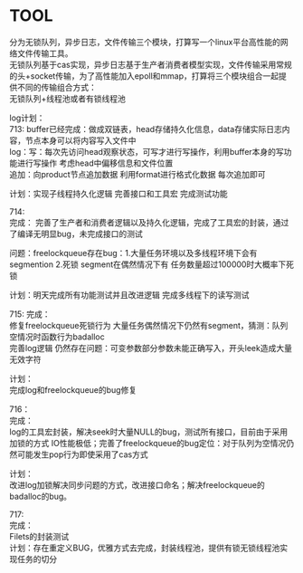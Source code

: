 # TOOL    
分为无锁队列，异步日志，文件传输三个模块，打算写一个linux平台高性能的网络文件传输工具。  
无锁队列基于cas实现，异步日志基于生产者消费者模型实现，文件传输采用常规的头+socket传输，为了高性能加入epoll和mmap，打算将三个模块组合一起提供不同的传输组合方式：  
无锁队列+线程池或者有锁线程池

log计划：  
713:
buffer已经完成：做成双链表，head存储持久化信息，data存储实际日志内容，节点本身可以将内容写入文件中  
log：写：每次先访问head观察状态，可写才进行写操作，利用buffer本身的写功能进行写操作 考虑head中偏移信息和文件位置  
追加：向product节点追加数据 利用format进行格式化数据 每次追加即可  

计划：实现子线程持久化逻辑 完善接口和工具宏 完成测试功能


714:  
完成：
完善了生产者和消费者逻辑以及持久化逻辑，完成了工具宏的封装，通过了编译无明显bug，未完成接口的测试   
  
问题：freelockqueue存在bug：1.大量任务环境以及多线程环境下会有segmention 2.死锁  segment在偶然情况下有 任务数量超过100000时大概率下死锁

计划：明天完成所有功能测试并且改进逻辑 完成多线程下的读写测试

715:
完成：  
修复freelockqueue死锁行为 大量任务偶然情况下仍然有segment，猜测：队列空情况时函数行为badalloc  
完善log逻辑 仍然存在问题：可变参数部分参数未能正确写入，开头leek造成大量无效字符  

计划：  
完成log和freelockqueue的bug修复
  
716：  
完成：  
log的工具宏封装，解决seek时大量NULL的bug，测试所有接口，目前由于采用加锁的方式 IO性能极低；完善了freelockqueue的bug定位：对于队列为空情况仍然可能发生pop行为即使采用了cas方式   
    
 计划：  
 改进log加锁解决同步问题的方式，改进接口命名；解决freelockqueue的badalloc的bug。

  
717:  
完成：  
Filets的封装测试  
计划：存在重定义BUG，优雅方式去完成，封装线程池，提供有锁无锁线程池实现任务的切分  

